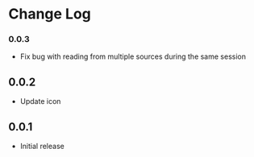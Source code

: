 # Change Log

### 0.0.3

- Fix bug with reading from multiple sources during the same session

## 0.0.2

- Update icon

## 0.0.1

- Initial release
